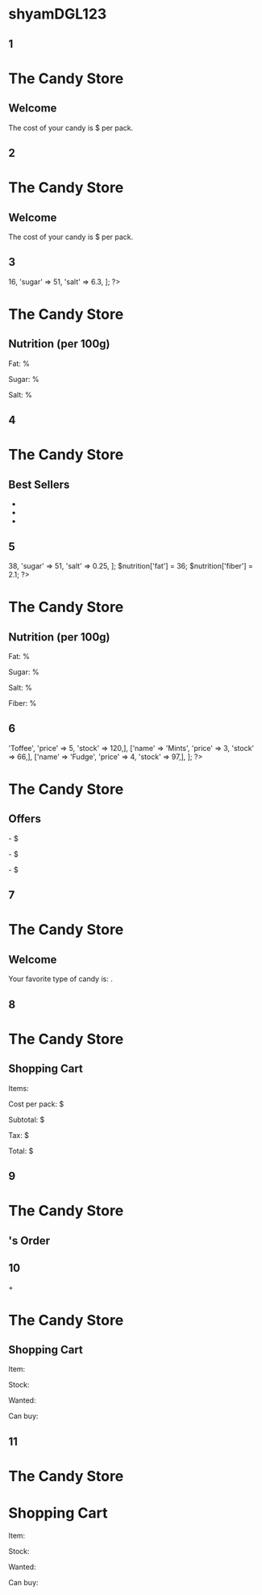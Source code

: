 # shyamDGL123

## 1

<?php 
$name  = 'Ivy';
$price = 5;
?>
<!DOCTYPE html>
<html>
  <head>
    <title>Variables</title>
    <link rel="stylesheet" href="css/styles.css">
  </head>
  <body>
    <h1>The Candy Store</h1>
    <h2>Welcome <?php echo $name; ?></h2>
    <p>The cost of your candy is 
       $<?php echo $price; ?> per pack.</p>
  </body>
</html>

## 2

<?php 
$name  = 'Guest';
$name  = 'Ivy';
$price = 5;
?>
<!DOCTYPE html>
<html>
  <head>
    <title>Updating Variables</title>
    <link rel="stylesheet" href="css/styles.css">
  </head>
  <body>
    <h1>The Candy Store</h1>
    <h2>Welcome <?php echo $name; ?></h2>
    <p>The cost of your candy is 
       $<?php echo $price; ?> per pack.</p>
  </body>
</html>


## 3

<?php 
$nutrition = [
    'fat'   => 16,
    'sugar' => 51,
    'salt'  => 6.3,
];
?>
<!DOCTYPE html>
<html>
  <head>
    <title>Associative Arrays</title>
    <link rel="stylesheet" href="css/styles.css">
  </head>
  <body>
    <h1>The Candy Store</h1>
    <h2>Nutrition (per 100g)</h2>
    <p>Fat:   <?php echo $nutrition['fat']; ?>%</p>
    <p>Sugar: <?php echo $nutrition['sugar']; ?>%</p>
    <p>Salt:  <?php echo $nutrition['salt']; ?>%</p>
  </body>
</html>

## 4

<?php 
$best_sellers = ['Chocolate', 'Mints', 'Fudge',
    'Bubble gum', 'Toffee', 'Jelly beans',];
?>
<!DOCTYPE html>
<html>
  <head>
    <title>Indexed Arrays</title>
    <link rel="stylesheet" href="css/styles.css">
  </head>
  <body>
    <h1>The Candy Store</h1>
    <h2>Best Sellers</h2>
    <ul>
      <li><?php echo $best_sellers[0]; ?></li>
      <li><?php echo $best_sellers[1]; ?></li>
      <li><?php echo $best_sellers[2]; ?></li>
    </ul>
  </body>
</html>

## 5

<?php 
$nutrition = [
    'fat'   => 38, 
    'sugar' => 51, 
    'salt'  => 0.25,
];
$nutrition['fat']   = 36;
$nutrition['fiber'] = 2.1;
?>
<!DOCTYPE html>
<html>
  <head>
    <title>Updating Arrays</title>
    <link rel="stylesheet" href="css/styles.css">
  </head>
  <body>
    <h1>The Candy Store</h1>
    <h2>Nutrition (per 100g)</h2>
    <p>Fat:   <?php echo $nutrition['fat']; ?>%</p>
    <p>Sugar: <?php echo $nutrition['sugar']; ?>%</p>
    <p>Salt:  <?php echo $nutrition['salt']; ?>%</p>
    <p>Fiber: <?php echo $nutrition['fiber']; ?>%</p>
  </body>
</html>

## 6

<?php 
$offers = [
    ['name' => 'Toffee', 'price' => 5, 'stock' => 120,],
    ['name' => 'Mints',  'price' => 3, 'stock' => 66,],
    ['name' => 'Fudge',  'price' => 4, 'stock' => 97,],
];
?>
<!DOCTYPE html>
<html>
  <head>
    <title>Multidimensional Arrays</title>
    <link rel="stylesheet" href="css/styles.css">
  </head>
  <body>
    <h1>The Candy Store</h1>
    <h2>Offers</h2>
    <p><?php echo $offers[0]['name']; ?> -
      $<?php echo $offers[0]['price']; ?> </p>
    <p><?php echo $offers[1]['name']; ?> -
      $<?php echo $offers[1]['price']; ?> </p>
    <p><?php echo $offers[2]['name']; ?> -
      $<?php echo $offers[2]['price']; ?> </p>
  </body>
</html>

## 7

<?php 
$name      = 'Ivy';
$favorites = ['Chocolate', 'Toffee', 'Fudge',];
?>
<!DOCTYPE html>
<html>
  <head>
    <title>Echo Shorthand</title>
    <link rel="stylesheet" href="css/styles.css">
  </head>
  <body>
    <h1>The Candy Store</h1>
    <h2>Welcome <?= $name ?></h2>
    <p>Your favorite type of candy is:
       <?= $favorites[0] ?>.</p>
  </body>
</html>

## 8

<?php 
$items    = 3;
$cost     = 5;
$subtotal = $cost * $items;
$tax      = ($subtotal / 100) * 20;
$total    = $subtotal + $tax;
?>
<!DOCTYPE html>
<html>
  <head>
    <title>Mathematical Operators</title>
    <link rel="stylesheet" href="css/styles.css">
  </head>
  <body>
    <h1>The Candy Store</h1>
    <h2>Shopping Cart</h2>
    <p>Items: <?= $items ?></p>
    <p>Cost per pack: $<?= $cost ?></p>
    <p>Subtotal: $<?= $subtotal ?></p>
    <p>Tax: $<?= $tax ?></p>
    <p>Total: $<?= $total ?></p>
  </body>
</html>

## 9

<?php 
$prefix  = 'Thank you';
$name    = 'Ivy';
$message = $prefix . ', ' . $name;
?>
<!DOCTYPE html>
<html>
  <head>
    <title>String Operator</title>
    <link rel="stylesheet" href="css/styles.css">
  </head>
  <body>
    <h1>The Candy Store</h1>
    <h2><?= $name ?>'s Order</h2>
    <p><?= $message ?></p>
  </body>
</html>

## 10

+<?php 
$item    = 'Chocolate';
$stock   = 5;
$wanted  = 8;
$can_buy = ($wanted <= $stock);
?>
<!DOCTYPE html>
<html>
  <head>
    <title>Comparison Operators</title>
    <link rel="stylesheet" href="css/styles.css">
  </head>
  <body>
    <h1>The Candy Store</h1>
    <h2>Shopping Cart</h2>
    <p>Item:    <?= $item ?></p>
    <p>Stock:   <?= $stock ?></p>
    <p>Wanted:  <?= $wanted ?></p>
    <p>Can buy: <?= $can_buy ?></p>
  </body>
</html>

## 11

<?php 
$item    = 'Chocolate';
$stock   = 5;
$wanted  = 3;
$deliver = true;
$can_buy = (($wanted <= $stock) && ($deliver == true));
?>
<!DOCTYPE html>
<html>
  <head>
    <title>Logical Operators</title>
    <link rel="stylesheet" href="css/styles.css">
  </head>
  <body>
    <h1>The Candy Store</h1>
    <h1>Shopping Cart</h1>
    <p>Item:    <?= $item ?></p>
    <p>Stock:   <?= $stock ?></p>
    <p>Wanted: <?= $wanted ?></p>
    <p>Can buy: <?= $can_buy ?></p>
  </body>
</html>
